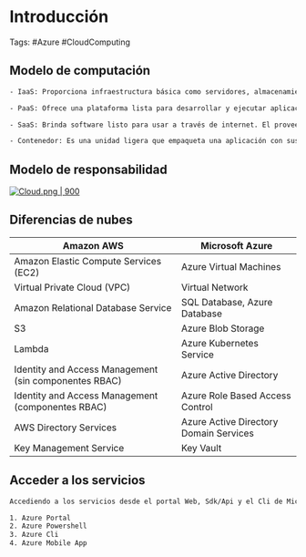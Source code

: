 # Introducción 

Tags: #Azure #CloudComputing  

## Modelo de computación 

```bash 
- IaaS: Proporciona infraestructura básica como servidores, almacenamiento y redes. El usuario gestiona el sistema operativo y las aplicaciones. Ej: AWS EC2, Azure VM.

- PaaS: Ofrece una plataforma lista para desarrollar y ejecutar aplicaciones sin preocuparse por la infraestructura subyacente. Ej: Google App Engine, Heroku.

- SaaS: Brinda software listo para usar a través de internet. El proveedor gestiona todo. Ej: Gmail, Microsoft 365.

- Contenedor: Es una unidad ligera que empaqueta una aplicación con sus dependencias, lo que permite que se ejecute de forma consistente en cualquier entorno. Ej: Docker.
```

## Modelo de responsabilidad 

[![Cloud.png | 900](https://i.postimg.cc/tCJSJRSh/Cloud.png)](https://postimg.cc/KRXrsbyz)

## Diferencias de nubes 

|**Amazon AWS**|**Microsoft Azure**|
|---|---|
|Amazon Elastic Compute Services (EC2)|Azure Virtual Machines|
|Virtual Private Cloud (VPC)|Virtual Network|
|Amazon Relational Database Service|SQL Database, Azure Database|
|S3|Azure Blob Storage|
|Lambda|Azure Kubernetes Service|
|Identity and Access Management (sin componentes RBAC)|Azure Active Directory|
|Identity and Access Management (componentes RBAC)|Azure Role Based Access Control|
|AWS Directory Services|Azure Active Directory Domain Services|
|Key Management Service|Key Vault|

## Acceder a los servicios 

```bash 
Accediendo a los servicios desde el portal Web, Sdk/Api y el Cli de Microsoft Azure

1. Azure Portal 
2. Azure Powershell 
3. Azure Cli 
4. Azure Mobile App
```